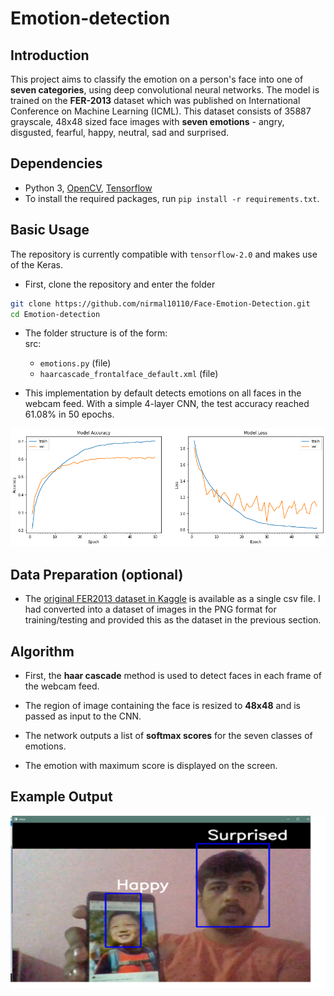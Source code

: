 # Emotion-detection

## Introduction

This project aims to classify the emotion on a person's face into one of **seven categories**, using deep convolutional neural networks. The model is trained on the **FER-2013** dataset which was published on International Conference on Machine Learning (ICML). This dataset consists of 35887 grayscale, 48x48 sized face images with **seven emotions** - angry, disgusted, fearful, happy, neutral, sad and surprised.

## Dependencies

* Python 3, [OpenCV](https://opencv.org/), [Tensorflow](https://www.tensorflow.org/)
* To install the required packages, run `pip install -r requirements.txt`.

## Basic Usage

The repository is currently compatible with `tensorflow-2.0` and makes use of the Keras.

* First, clone the repository and enter the folder

```bash
git clone https://github.com/nirmal10110/Face-Emotion-Detection.git
cd Emotion-detection
```

* The folder structure is of the form:  
  src:
  * `emotions.py` (file)
  * `haarcascade_frontalface_default.xml` (file)

* This implementation by default detects emotions on all faces in the webcam feed. With a simple 4-layer CNN, the test accuracy reached 61.08% in 50 epochs.

![Accuracy plot](images/trainVal.png)

## Data Preparation (optional)

* The [original FER2013 dataset in Kaggle](https://www.kaggle.com/deadskull7/fer2013) is available as a single csv file. I had converted into a dataset of images in the PNG format for training/testing and provided this as the dataset in the previous section.


## Algorithm

* First, the **haar cascade** method is used to detect faces in each frame of the webcam feed.

* The region of image containing the face is resized to **48x48** and is passed as input to the CNN.

* The network outputs a list of **softmax scores** for the seven classes of emotions.

* The emotion with maximum score is displayed on the screen.

## Example Output

![Mutiface](images/screenshot.png)


